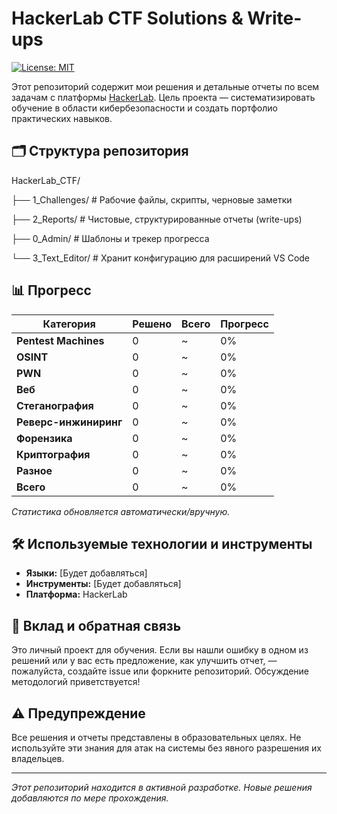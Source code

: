 # HackerLab CTF Solutions & Write-ups

[![License: MIT](https://img.shields.io/badge/License-MIT-yellow.svg)](https://opensource.org/licenses/MIT)

Этот репозиторий содержит мои решения и детальные отчеты по всем задачам с платформы [HackerLab](https://hackerlab.ru/). Цель проекта — систематизировать обучение в области кибербезопасности и создать портфолио практических навыков.

## 🗂️ Структура репозитория

HackerLab_CTF/

├── 1_Challenges/ # Рабочие файлы, скрипты, черновые заметки

├── 2_Reports/ # Чистовые, структурированные отчеты (write-ups)

├── 0_Admin/ # Шаблоны и трекер прогресса

└── 3_Text_Editor/ # Хранит конфигурацию для расширений VS Code 

## 📊 Прогресс

| Категория | Решено | Всего | Прогресс |
|-----------|--------|-------|----------|
| **Pentest Machines** | 0 | ~ | 0% |
| **OSINT** | 0 | ~ | 0% |
| **PWN** | 0 | ~ | 0% |
| **Веб** | 0 | ~ | 0% |
| **Стеганография** | 0 | ~ | 0% |
| **Реверс-инжиниринг** | 0 | ~ | 0% |
| **Форензика** | 0 | ~ | 0% |
| **Криптография** | 0 | ~ | 0% |
| **Разное** | 0 | ~ | 0% |
| **Всего** | 0 | ~ | 0% |

*Статистика обновляется автоматически/вручную.*

## 🛠️ Используемые технологии и инструменты

* **Языки:** [Будет добавляться]
* **Инструменты:** [Будет добавляться]
* **Платформа:** HackerLab

## 🤝 Вклад и обратная связь

Это личный проект для обучения. Если вы нашли ошибку в одном из решений или у вас есть предложение, как улучшить отчет, — пожалуйста, создайте issue или форкните репозиторий. Обсуждение методологий приветствуется!

## ⚠️ Предупреждение

Все решения и отчеты представлены в образовательных целях. Не используйте эти знания для атак на системы без явного разрешения их владельцев.

---

*Этот репозиторий находится в активной разработке. Новые решения добавляются по мере прохождения.*
